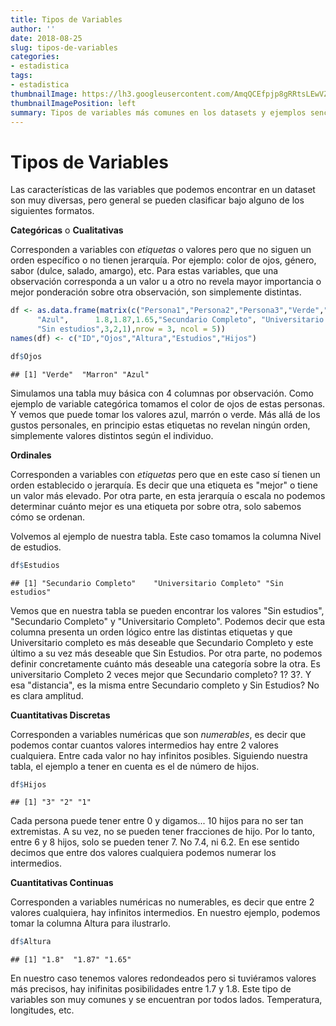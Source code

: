 ```yaml
---
title: Tipos de Variables
author: ''
date: 2018-08-25
slug: tipos-de-variables
categories:
- estadistica
tags: 
- estadistica
thumbnailImage: https://lh3.googleusercontent.com/AmqQCEfpjp8gRRtsLEwVZH3txNfRwEkRUKAWTgFEcNRnRtwl5z3m2hO7G4ByW_LwtTzEHMoGY7kPaHIBZg=w391-h220-rw
thumbnailImagePosition: left
summary: Tipos de variables más comunes en los datasets y ejemplos sencillos de ellos.
---
```


# Tipos de Variables


Las características de las variables que podemos encontrar en un dataset son muy diversas, pero general se pueden clasificar bajo alguno de los siguientes formatos.

**Categóricas** o **Cualitativas**

Corresponden a variables con *etiquetas* o valores pero que no siguen un orden específico o no tienen jerarquía.
Por ejemplo: color de ojos, género, sabor (dulce, salado, amargo), etc.
Para estas variables, que una observación corresponda a un valor u a otro no revela mayor importancia o mejor ponderación  sobre otra observación, son simplemente distintas.


```r
df <- as.data.frame(matrix(c("Persona1","Persona2","Persona3","Verde","Marron",
      "Azul",      1.8,1.87,1.65,"Secundario Completo", "Universitario Completo",
      "Sin estudios",3,2,1),nrow = 3, ncol = 5))
names(df) <- c("ID","Ojos","Altura","Estudios","Hijos")

df$Ojos
```

```
## [1] "Verde"  "Marron" "Azul"
```

Simulamos una tabla muy básica con 4 columnas por observación. Como ejemplo de variable categórica tomamos el color de ojos de estas personas. Y vemos que puede tomar los valores azul, marrón o verde. Más allá de los gustos personales, en principio estas etiquetas no revelan ningún orden, simplemente valores distintos según el individuo.

**Ordinales**

Corresponden a variables con *etiquetas* pero que en este caso sí tienen un orden establecido o jerarquía. Es decir que una etiqueta es "mejor" o tiene un valor más elevado. Por otra parte, en esta jerarquía o escala no podemos determinar cuánto mejor es una etiqueta por sobre otra, solo sabemos cómo se ordenan.

Volvemos al ejemplo de nuestra tabla. Este caso tomamos la columna Nivel de estudios.


```r
df$Estudios
```

```
## [1] "Secundario Completo"    "Universitario Completo" "Sin estudios"
```

Vemos que en nuestra tabla se pueden encontrar los valores "Sin estudios", "Secundario Completo" y "Universitario Completo". Podemos decir que esta columna presenta un orden lógico entre las distintas etiquetas y que Universitario completo es más deseable que Secundario Completo y este último a su vez más deseable que Sin Estudios. 
Por otra parte, no podemos definir concretamente cuánto más deseable una categoría sobre la otra. Es universitario Completo 2 veces mejor que Secundario completo? 1? 3?. Y esa "distancia", es la misma entre Secundario completo y Sin Estudios? No es clara amplitud.

**Cuantitativas Discretas**

Corresponden a variables numéricas que son *numerables*, es decir que podemos contar cuantos valores intermedios hay entre 2 valores cualquiera. Entre cada valor no hay infinitos posibles.
Siguiendo nuestra tabla, el ejemplo a tener en cuenta es el de número de hijos.


```r
df$Hijos
```

```
## [1] "3" "2" "1"
```

Cada persona puede tener entre 0 y digamos... 10 hijos para no ser tan extremistas. A su vez, no se pueden tener fracciones de hijo. Por lo tanto, entre 6 y 8 hijos, solo se pueden tener 7. No 7.4, ni 6.2. En ese sentido decimos que entre dos valores cualquiera podemos numerar los intermedios.

**Cuantitativas Continuas**

Corresponden a variables numéricas no numerables, es decir que entre 2 valores cualquiera, hay infinitos intermedios.
En nuestro ejemplo, podemos tomar la columna Altura para ilustrarlo.


```r
df$Altura
```

```
## [1] "1.8"  "1.87" "1.65"
```

En nuestro caso tenemos valores redondeados pero si tuviéramos valores más precisos, hay inifinitas posibilidades entre 1.7 y 1.8.
Este tipo de variables son muy comunes y se encuentran por todos lados. Temperatura, longitudes, etc.

